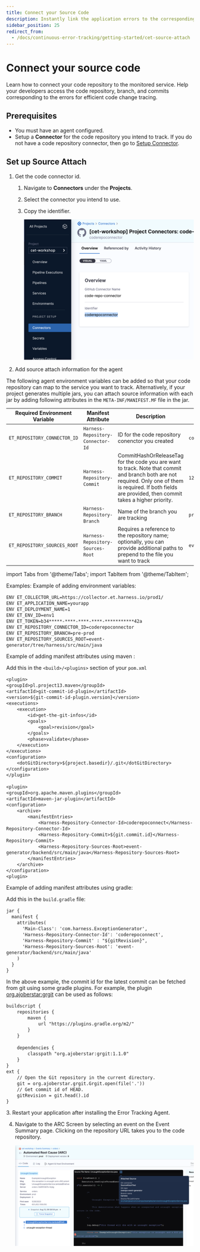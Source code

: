 ```yaml
---
title: Connect your Source Code
description: Instantly link the application errors to the corresponding source code. 
sidebar_position: 25
redirect_from:
  - /docs/continuous-error-tracking/getting-started/cet-source-attach
---
```


# Connect your source code


Learn how to connect your code repository to the monitored service. Help your developers access the code repository, branch, and commits corresponding to the errors for efficient code change tracing.


## Prerequisites

* You must have an agent configured. 
* Setup a **Connector** for the code repository you intend to track. If you do not have a code repository connector, then go to  [Setup Connector](/platform/connectors/code-repositories/connect-to-code-repo.md).


## Set up Source Attach


1. Get the code connector id.
    
    1. Navigate to **Connectors** under the **Projects**.

    2. Select the connector you intend to use.

    3. Copy the identifier.

        ![Connector Id](./static/cet-connector-id-00.png)



2. Add source attach information for the agent

The following agent environment variables can be added so that your code repository can map to the service you want to track. Alternatively, if your project generates multiple jars, you can attach source information with each jar by adding following attributes in the `META-INF/MANIFEST.MF` file in the jar.


  | **Required Environment Variable** | **Manifest Attribute** |  **Description** | **Example** |
| --- | --- | --- | --- |
| `ET_REPOSITORY_CONNECTOR_ID` | `Harness-Repository-Connector-Id` | ID for the code repository conenctor you created | `coderepoconnector`|
| `ET_REPOSITORY_COMMIT` | `Harness-Repository-Commit` | CommitHashOrReleaseTag for the code you are want to track. Note that commit and branch both are not required. Only one of them is required. If both fields are provided, then commit takes a higher priority. | `12a69d4c668ce126fc104f4d58f3d7ed85403v1h`|
| `ET_REPOSITORY_BRANCH` | `Harness-Repository-Branch` | Name of the branch you are tracking | `pre-prod` |
| `ET_REPOSITORY_SOURCES_ROOT` | `Harness-Repository-Sources-Root` | Requires a reference to the repository name; optionally, you can provide additional paths to prepend to the file you want to track | `event-generator/backend/src/main/java` |

import Tabs from '@theme/Tabs';
import TabItem from '@theme/TabItem';

Examples:
<Tabs>
  <TabItem value="Environment Variables" label="Environment Variables" default>
  Example of adding environment variables:

```
ENV ET_COLLECTOR_URL=https://collector.et.harness.io/prod1/
ENV ET_APPLICATION_NAME=yourapp
ENV ET_DEPLOYMENT_NAME=1
ENV ET_ENV_ID=env1
ENV ET_TOKEN=b34*****-****-****-****-***********42a
ENV ET_REPOSITORY_CONNECTOR_ID=coderepoconnector
ENV ET_REPOSITORY_BRANCH=pre-prod
ENV ET_REPOSITORY_SOURCES_ROOT=event-generator/tree/harness/src/main/java
```
</TabItem>
<TabItem value="Maven" label="Maven">
  Example of adding manifest attributes using maven :

  Add this in the `<build>/<plugins>` section of your `pom.xml`

  ```
<plugin>
  <groupId>pl.project13.maven</groupId>
  <artifactId>git-commit-id-plugin</artifactId>
  <version>${git-commit-id-plugin.version}</version>
  <executions>
      <execution>
          <id>get-the-git-infos</id>
          <goals>
              <goal>revision</goal>
          </goals>
          <phase>validate</phase>
      </execution>
  </executions>
  <configuration>
      <dotGitDirectory>${project.basedir}/.git</dotGitDirectory>
  </configuration>
</plugin>

<plugin>
  <groupId>org.apache.maven.plugins</groupId>
  <artifactId>maven-jar-plugin</artifactId>
  <configuration>
      <archive>
          <manifestEntries>
              <Harness-Repository-Connector-Id>coderepoconnect</Harness-Repository-Connector-Id>
              <Harness-Repository-Commit>${git.commit.id}</Harness-Repository-Commit>
              <Harness-Repository-Sources-Root>event-generator/backend/src/main/java</Harness-Repository-Sources-Root>
          </manifestEntries>
      </archive>
  </configuration>
<plugin>
  ```
</TabItem>
<TabItem value="Gradle" label="Gradle">
  Example of adding manifest attributes using gradle:

  Add this in the `build.gradle` file:

```
jar {
  manifest {
    attributes(
      'Main-Class': 'com.harness.ExceptionGenerator',
      'Harness-Repository-Connector-Id': 'coderepoconnect',
      'Harness-Repository-Commit' : "${gitRevision}",
      'Harness-Repository-Sources-Root': 'event-generator/backend/src/main/java'
    ) 
  }
}
```
In the above example, the commit id for the latest commit can be fetched from git using some gradle plugins. For example, the plugin [org.ajoberstar:grgit](https://github.com/ajoberstar/grgit) can be used as follows:

```
buildscript {
    repositories {
    	maven {
      		url "https://plugins.gradle.org/m2/"
    	}
    }

    dependencies {
        classpath "org.ajoberstar:grgit:1.1.0"
    }
}
ext {
	// Open the Git repository in the current directory.
    git = org.ajoberstar.grgit.Grgit.open(file('.'))
    // Get commit id of HEAD.
    gitRevision = git.head().id
}
```
  </TabItem>
</Tabs>
3. Restart your application after installing the Error Tracking Agent.

4. Navigate to the ARC Screen by selecting an event on the Event Summary page. Clicking on the repository URL takes you to the code repository.

    ![Source Attach](./static/cet-source-attach-00.png)
